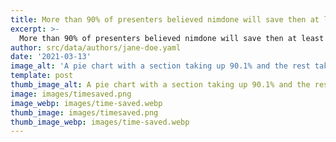 ```yaml
---
title: More than 90% of presenters believed nimdone will save then at least 75% of the time spent
excerpt: >-
  More than 90% of presenters believed nimdone will save then at least 75% of the time spent
author: src/data/authors/jane-doe.yaml
date: '2021-03-13'
image_alt: 'A pie chart with a section taking up 90.1% and the rest taking up 9.9%'
template: post
thumb_image_alt: A pie chart with a section taking up 90.1% and the rest taking up 9.9%
image: images/timesaved.png
image_webp: images/time-saved.webp
thumb_image: images/timesaved.png
thumb_image_webp: images/time-saved.webp
---
```

